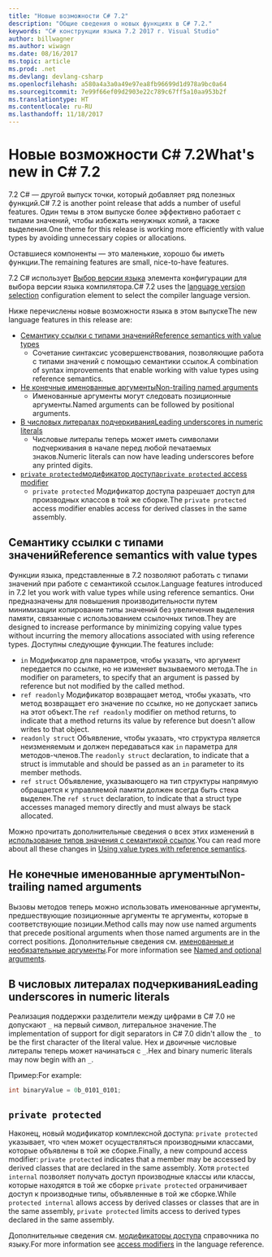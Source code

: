 ```yaml
---
title: "Новые возможности C# 7.2"
description: "Общие сведения о новых функциях в C# 7.2."
keywords: "C# конструкции языка 7.2 2017 г. Visual Studio"
author: billwagner
ms.author: wiwagn
ms.date: 08/16/2017
ms.topic: article
ms.prod: .net
ms.devlang: devlang-csharp
ms.openlocfilehash: a580a4a3a0a49e97ea8fb96699d1d978a9bc0a64
ms.sourcegitcommit: 7e99f66ef09d2903e22c789c67ff5a10aa953b2f
ms.translationtype: HT
ms.contentlocale: ru-RU
ms.lasthandoff: 11/18/2017
---
```

# <a name="whats-new-in-c-72"></a><span data-ttu-id="c6750-104">Новые возможности C# 7.2</span><span class="sxs-lookup"><span data-stu-id="c6750-104">What's new in C# 7.2</span></span>

<span data-ttu-id="c6750-105">7.2 C# — другой выпуск точки, который добавляет ряд полезных функций.</span><span class="sxs-lookup"><span data-stu-id="c6750-105">C# 7.2 is another point release that adds a number of useful features.</span></span>
<span data-ttu-id="c6750-106">Один темы в этом выпуске более эффективно работает с типами значений, чтобы избежать ненужных копий, а также выделения.</span><span class="sxs-lookup"><span data-stu-id="c6750-106">One theme for this release is working more efficiently with value types by avoiding unnecessary copies or allocations.</span></span> 

<span data-ttu-id="c6750-107">Оставшиеся компоненты — это маленькие, хорошо бы иметь функции.</span><span class="sxs-lookup"><span data-stu-id="c6750-107">The remaining features are small, nice-to-have features.</span></span>

<span data-ttu-id="c6750-108">7.2 C# использует [Выбор версии языка](csharp-7-1.md#language-version-selection) элемента конфигурации для выбора версии языка компилятора.</span><span class="sxs-lookup"><span data-stu-id="c6750-108">C# 7.2 uses the [language version selection](csharp-7-1.md#language-version-selection) configuration element to select the compiler language version.</span></span>

<span data-ttu-id="c6750-109">Ниже перечислены новые возможности языка в этом выпуске</span><span class="sxs-lookup"><span data-stu-id="c6750-109">The new language features in this release are:</span></span>

* [<span data-ttu-id="c6750-110">Семантику ссылки с типами значений</span><span class="sxs-lookup"><span data-stu-id="c6750-110">Reference semantics with value types</span></span>](#reference-semantics-with-value-types)
  - <span data-ttu-id="c6750-111">Сочетание синтаксис усовершенствования, позволяющие работа с типами значений с помощью семантики ссылок.</span><span class="sxs-lookup"><span data-stu-id="c6750-111">A combination of syntax improvements that enable working with value types using reference semantics.</span></span>
* [<span data-ttu-id="c6750-112">Не конечные именованные аргументы</span><span class="sxs-lookup"><span data-stu-id="c6750-112">Non-trailing named arguments</span></span>](#non-trailing-named-arguments)
  - <span data-ttu-id="c6750-113">Именованные аргументы могут следовать позиционные аргументы.</span><span class="sxs-lookup"><span data-stu-id="c6750-113">Named arguments can be followed by positional arguments.</span></span>
* [<span data-ttu-id="c6750-114">В числовых литералах подчеркивания</span><span class="sxs-lookup"><span data-stu-id="c6750-114">Leading underscores in numeric literals</span></span>](#leading-underscores-in-numeric-literals)
  - <span data-ttu-id="c6750-115">Числовые литералы теперь может иметь символами подчеркивания в начале перед любой печатаемых знаков.</span><span class="sxs-lookup"><span data-stu-id="c6750-115">Numeric literals can now have leading underscores before any printed digits.</span></span>
* [<span data-ttu-id="c6750-116">`private protected`модификатор доступа</span><span class="sxs-lookup"><span data-stu-id="c6750-116">`private protected` access modifier</span></span>](#private-protected)
  - <span data-ttu-id="c6750-117">`private protected` Модификатор доступа разрешает доступ для производных классов в той же сборке.</span><span class="sxs-lookup"><span data-stu-id="c6750-117">The `private protected` access modifier enables access for derived classes in the same assembly.</span></span>

## <a name="reference-semantics-with-value-types"></a><span data-ttu-id="c6750-118">Семантику ссылки с типами значений</span><span class="sxs-lookup"><span data-stu-id="c6750-118">Reference semantics with value types</span></span>

<span data-ttu-id="c6750-119">Функции языка, представленные в 7.2 позволяют работать с типами значений при работе с семантикой ссылок.</span><span class="sxs-lookup"><span data-stu-id="c6750-119">Language features introduced in 7.2 let you work with value types while using reference semantics.</span></span> <span data-ttu-id="c6750-120">Они предназначены для повышения производительности путем минимизации копирование типы значений без увеличения выделения памяти, связанные с использованием ссылочных типов.</span><span class="sxs-lookup"><span data-stu-id="c6750-120">They are designed to increase performance by minimizing copying value types without incurring the memory allocations associated with using reference types.</span></span> <span data-ttu-id="c6750-121">Доступны следующие функции.</span><span class="sxs-lookup"><span data-stu-id="c6750-121">The features include:</span></span>

 - <span data-ttu-id="c6750-122">`in` Модификатор для параметров, чтобы указать, что аргумент передается по ссылке, но не изменяет вызываемого метода.</span><span class="sxs-lookup"><span data-stu-id="c6750-122">The `in` modifier on parameters, to specify that an argument is passed by reference but not modified by the called method.</span></span>
 - <span data-ttu-id="c6750-123">`ref readonly` Модификатор возвращает метод, чтобы указать, что метод возвращает его значение по ссылке, но не допускает запись на этот объект.</span><span class="sxs-lookup"><span data-stu-id="c6750-123">The `ref readonly` modifier on method returns, to indicate that a method returns its value by reference but doesn't allow writes to that object.</span></span>
 - <span data-ttu-id="c6750-124">`readonly struct` Объявление, чтобы указать, что структура является неизменяемым и должен передаваться как `in` параметра для методов-членов.</span><span class="sxs-lookup"><span data-stu-id="c6750-124">The `readonly struct` declaration, to indicate that a struct is immutable and should be passed as an `in` parameter to its member methods.</span></span>
 - <span data-ttu-id="c6750-125">`ref struct` Объявление, указывающего на тип структуры напрямую обращается к управляемой памяти должен всегда быть стека выделен.</span><span class="sxs-lookup"><span data-stu-id="c6750-125">The `ref struct` declaration, to indicate that a struct type accesses managed memory directly and must always be stack allocated.</span></span>

<span data-ttu-id="c6750-126">Можно прочитать дополнительные сведения о всех этих изменений в [использование типов значения с семантикой ссылок](../reference-semantics-with-value-types.md).</span><span class="sxs-lookup"><span data-stu-id="c6750-126">You can read more about all these changes in [Using value types with reference semantics](../reference-semantics-with-value-types.md).</span></span>

## <a name="non-trailing-named-arguments"></a><span data-ttu-id="c6750-127">Не конечные именованные аргументы</span><span class="sxs-lookup"><span data-stu-id="c6750-127">Non-trailing named arguments</span></span>

<span data-ttu-id="c6750-128">Вызовы методов теперь можно использовать именованные аргументы, предшествующие позиционные аргументы те аргументы, которые в соответствующие позиции.</span><span class="sxs-lookup"><span data-stu-id="c6750-128">Method calls may now use named arguments that precede positional arguments when those named arguments are in the correct positions.</span></span> <span data-ttu-id="c6750-129">Дополнительные сведения см. [именованные и необязательные аргументы](../programming-guide/classes-and-structs/named-and-optional-arguments.md).</span><span class="sxs-lookup"><span data-stu-id="c6750-129">For more information see [Named and optional arguments](../programming-guide/classes-and-structs/named-and-optional-arguments.md).</span></span>

## <a name="leading-underscores-in-numeric-literals"></a><span data-ttu-id="c6750-130">В числовых литералах подчеркивания</span><span class="sxs-lookup"><span data-stu-id="c6750-130">Leading underscores in numeric literals</span></span>

<span data-ttu-id="c6750-131">Реализация поддержки разделители между цифрами в C# 7.0 не допускают `_` на первый символ, литеральное значение.</span><span class="sxs-lookup"><span data-stu-id="c6750-131">The implementation of support for digit separators in C# 7.0 didn't allow the `_` to be the first character of the literal value.</span></span> <span data-ttu-id="c6750-132">Hex и двоичные числовые литералы теперь может начинаться с `_`.</span><span class="sxs-lookup"><span data-stu-id="c6750-132">Hex and binary numeric literals may now begin with an `_`.</span></span> 

<span data-ttu-id="c6750-133">Пример:</span><span class="sxs-lookup"><span data-stu-id="c6750-133">For example:</span></span>

```csharp
int binaryValue = 0b_0101_0101;
```

## `private protected`

<span data-ttu-id="c6750-134">Наконец, новый модификатор комплексной доступа: `private protected` указывает, что член может осуществляться производными классами, которые объявлены в той же сборке.</span><span class="sxs-lookup"><span data-stu-id="c6750-134">Finally, a new compound access modifier: `private protected` indicates that a member may be accessed by derived classes that are declared in the same assembly.</span></span> <span data-ttu-id="c6750-135">Хотя `protected internal` позволяет получать доступ производные классы или классы, которые находятся в той же сборке `private protected` ограничивает доступ к производные типы, объявленные в той же сборке.</span><span class="sxs-lookup"><span data-stu-id="c6750-135">While `protected internal` allows access by derived classes or classes that are in the same assembly, `private protected` limits access to derived types declared in the same assembly.</span></span>

<span data-ttu-id="c6750-136">Дополнительные сведения см. [модификаторы доступа](../language-reference/keywords/access-modifiers.md) справочника по языку.</span><span class="sxs-lookup"><span data-stu-id="c6750-136">For more information see [access modifiers](../language-reference/keywords/access-modifiers.md) in the language reference.</span></span>
